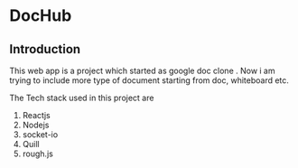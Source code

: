# DocHub

## Introduction

This web app is a project which started as google doc clone . Now i am trying to include more type of document starting from doc, whiteboard etc.

The Tech stack used in this project are

1. Reactjs
2. Nodejs
3. socket-io
4. Quill
5. rough.js
